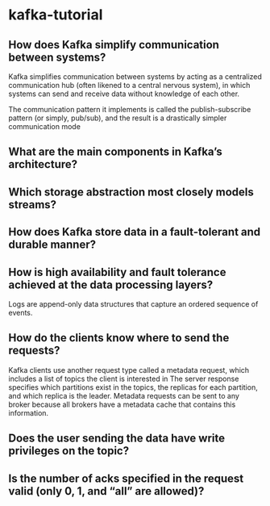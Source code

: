 # kafka-tutorial

## How does Kafka simplify communication between systems?

Kafka simplifies communication between systems by acting as a centralized communication hub (often likened to a central nervous system), in which systems can send and receive data without knowledge of each other.

The communication pattern it implements is called the publish-subscribe pattern (or simply, pub/sub), and the result is a drastically simpler communication mode

## What are the main components in Kafka’s architecture?

## Which storage abstraction most closely models streams?

## How does Kafka store data in a fault-tolerant and durable manner?

## How is high availability and fault tolerance achieved at the data processing layers?

Logs are append-only data structures that capture an ordered sequence of events.

## How do the clients know where to send the requests?

Kafka clients use another request type called a metadata request, which includes a list of topics the client is interested in
The server response specifies which partitions exist in the topics, the replicas for each partition, and which replica is the leader.
Metadata requests can be sent to any broker because all brokers have a metadata cache that contains this information.

## Does the user sending the data have write privileges on the topic?

## Is the number of acks specified in the request valid (only 0, 1, and “all” are allowed)?
